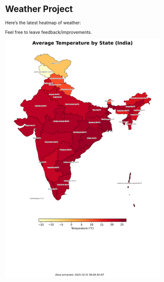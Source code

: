 # Weather Project

Here’s the latest heatmap of weather:

Feel free to leave feedback/improvements.

![India Heatmap](docs/assets/india_heatmap.png?v=040329)
